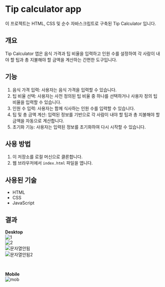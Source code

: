 # Tip calculator app

이 프로젝트는 HTML, CSS 및 순수 자바스크립트로 구축된 Tip Calculator 입니다.

## 개요

Tip Calculator 앱은 음식 가격과 팁 비율을 입력하고 인원 수를 설정하여 각 사람이 내야 할 팁과 총 지불해야 할 금액을 계산하는 간편한 도구입니다.

## 기능

1. 음식 가격 입력: 사용자는 음식 가격을 입력할 수 있습니다.
2. 팁 비율 선택: 사용자는 사전 정의된 팁 비율 중 하나를 선택하거나 사용자 정의 팁 비율을 입력할 수 있습니다.
3. 인원 수 입력: 사용자는 함께 식사하는 인원 수를 입력할 수 있습니다.
4. 팁 및 총 금액 계산: 입력된 정보를 기반으로 각 사람이 내야 할 팁과 총 지불해야 할 금액을 자동으로 계산합니다.
5. 초기화 기능: 사용자는 입력된 정보를 초기화하여 다시 시작할 수 있습니다.

## 사용 방법

1. 이 저장소를 로컬 머신으로 클론합니다.
2. 웹 브라우저에서 `index.html` 파일을 엽니다.

## 사용된 기술

- HTML
- CSS
- JavaScript

## 결과
**Desktop** </br>
![1](https://github.com/catmaker/Frontend-Challenge/assets/114233139/8e93219b-4fe7-4987-8ee3-03b969c355dd) </br>
![2](https://github.com/catmaker/Frontend-Challenge/assets/114233139/7c32d3a5-55f1-4c97-8c79-f01038cb8c05)
</br>
![문자열안됨](https://github.com/catmaker/Frontend-Challenge/assets/114233139/65f84f97-9e91-451a-9cfd-b4846a8fa1f0)
</br>
![문자열안됨2](https://github.com/catmaker/Frontend-Challenge/assets/114233139/9e47f87a-f2ed-4a28-979e-b1bacb8b6749)

</br>

**Mobile** </br>
![mob](https://github.com/catmaker/Frontend-Challenge/assets/114233139/9f5e578a-d13b-430e-845b-b184919ea07a)

